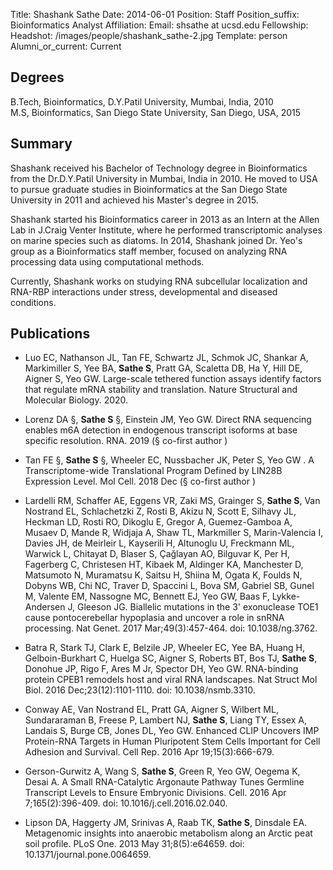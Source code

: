 Title: Shashank Sathe
Date: 2014-06-01
Position: Staff
Position_suffix: Bioinformatics Analyst
Affiliation:
Email: shsathe at ucsd.edu
Fellowship:
Headshot: /images/people/shashank_sathe-2.jpg
Template: person
Alumni_or_current: Current
<!-- Status: draft -->

## Degrees
B.Tech, Bioinformatics, D.Y.Patil University, Mumbai, India, 2010<br>
M.S, Bioinformatics, San Diego State University, San Diego, USA, 2015<br>


## Summary

Shashank received his Bachelor of Technology degree in Bioinformatics from the Dr.D.Y.Patil University in Mumbai, India in 2010. He moved to USA to pursue graduate studies in Bioinformatics at the San Diego State University in 2011 and achieved his Master's degree in 2015.

Shashank started his Bioinformatics career in 2013 as an Intern at the Allen Lab in J.Craig Venter Institute, where he performed transcriptomic analyses on marine species such as diatoms. In 2014, Shashank joined Dr. Yeo's group as a Bioinformatics staff member, focused on analyzing RNA processing data using computational methods.

Currently, Shashank works on studying RNA subcellular localization and RNA-RBP interactions under stress, developmental and diseased conditions.

## Publications

* Luo EC, Nathanson JL, Tan FE, Schwartz JL, Schmok JC, Shankar A, Markimiller S, Yee BA, **Sathe S**, Pratt GA, Scaletta DB, Ha Y, Hill DE, Aigner S, Yeo GW. Large-scale tethered function assays identify factors that regulate mRNA stability and translation.  Nature Structural and Molecular Biology. 2020.

* Lorenz DA  §, **Sathe S**  §, Einstein JM, Yeo GW. Direct RNA sequencing enables m6A detection in endogenous transcript isoforms at base specific resolution. RNA. 2019 (§ co-first author )

* Tan FE §, **Sathe S** §, Wheeler EC, Nussbacher JK, Peter S, Yeo GW . A Transcriptome-wide Translational Program Defined by LIN28B Expression Level.  Mol Cell. 2018 Dec (§ co-first author )

* Lardelli RM, Schaffer AE, Eggens VR, Zaki MS, Grainger S, **Sathe S**, Van Nostrand EL, Schlachetzki Z, Rosti B, Akizu N, Scott E, Silhavy JL, Heckman LD,
Rosti RO, Dikoglu E, Gregor A, Guemez-Gamboa A, Musaev D, Mande R, Widjaja A, Shaw TL, Markmiller S, Marin-Valencia I, Davies JH, de Meirleir L, Kayserili H,
Altunoglu U, Freckmann ML, Warwick L, Chitayat D, Blaser S, Çağlayan AO, Bilguvar K, Per H, Fagerberg C, Christesen HT, Kibaek M, Aldinger KA, Manchester D,
Matsumoto N, Muramatsu K, Saitsu H, Shiina M, Ogata K, Foulds N, Dobyns WB, Chi NC, Traver D, Spaccini L, Bova SM, Gabriel SB, Gunel M, Valente EM, Nassogne MC, 
Bennett EJ, Yeo GW, Baas F, Lykke-Andersen J, Gleeson JG. Biallelic mutations in the 3' exonuclease TOE1 cause pontocerebellar hypoplasia and uncover a role in
snRNA processing. Nat Genet. 2017 Mar;49(3):457-464. doi: 10.1038/ng.3762.

* Batra R, Stark TJ, Clark E, Belzile JP, Wheeler EC, Yee BA, Huang H, Gelboin-Burkhart C, Huelga SC, Aigner S, Roberts BT, Bos TJ, **Sathe S**, Donohue JP, Rigo F, Ares M Jr, Spector DH, Yeo GW. RNA-binding protein CPEB1 remodels host and viral RNA landscapes. Nat Struct Mol Biol. 2016 Dec;23(12):1101-1110. doi:
10.1038/nsmb.3310. 

* Conway AE, Van Nostrand EL, Pratt GA, Aigner S, Wilbert ML, Sundararaman B, Freese P, Lambert NJ, **Sathe S**, Liang TY, Essex A, Landais S, Burge CB, Jones DL, Yeo GW. Enhanced CLIP Uncovers IMP Protein-RNA Targets in Human Pluripotent Stem Cells Important for Cell Adhesion and Survival. Cell Rep. 2016 Apr 19;15(3):666-679.


* Gerson-Gurwitz A, Wang S, **Sathe S**, Green R, Yeo GW, Oegema K, Desai A. A Small RNA-Catalytic Argonaute Pathway Tunes Germline Transcript Levels to Ensure
Embryonic Divisions. Cell. 2016 Apr 7;165(2):396-409. doi: 10.1016/j.cell.2016.02.040.


* Lipson DA, Haggerty JM, Srinivas A, Raab TK, **Sathe S**, Dinsdale EA. Metagenomic insights into anaerobic metabolism along an Arctic peat soil profile. PLoS One.
2013 May 31;8(5):e64659. doi: 10.1371/journal.pone.0064659. 
